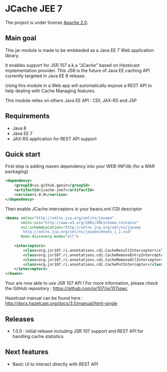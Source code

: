 JCache JEE 7
========

The project is under license [Apache 2.0](http://www.apache.org/licenses/LICENSE-2.0).


Main goal
------------

This jar module is made to be embbeded as a Java EE 7 Web application library.

It enables support for JSR 107 a.k.a "JCache" based on Hazelcast implementation provider.
This JSR is the future of Java EE caching API currently targeted in Java EE 8 release.

Using this module in a Web app will automatically expose a REST API to help dealing with Cache Managing features.
 
This module relies on others Java EE API : CDI, JAX-RS and JSP

Requirements
------------

* Java 8
* Java EE 7
* JAX-RS application for REST API support

Quick start
------------

First step is adding maven dependency into your WEB-INF\lib (for a WAR packaging)

```xml 
<dependency>
    <groupId>io.github.gpein</groupId>
    <artifactId>jcache-jee7</artifactId>
    <version>1.0.0</version>
</dependency>
```

Then enable JCache interceptors in your beans.xml CDI descriptor

```xml 
<beans xmlns="http://xmlns.jcp.org/xml/ns/javaee"
       xmlns:xsi="http://www.w3.org/2001/XMLSchema-instance"
       xsi:schemaLocation="http://xmlns.jcp.org/xml/ns/javaee
		http://xmlns.jcp.org/xml/ns/javaee/beans_1_1.xsd"
       bean-discovery-mode="all">
       
    <interceptors>
        <class>org.jsr107.ri.annotations.cdi.CacheResultInterceptor</class>
        <class>org.jsr107.ri.annotations.cdi.CacheRemoveEntryInterceptor</class>
        <class>org.jsr107.ri.annotations.cdi.CacheRemoveAllInterceptor</class>
        <class>org.jsr107.ri.annotations.cdi.CachePutInterceptor</class>
    </interceptors>
</beans>
```

Your are now able to use JSR 107 API !
For more information, please check the GitHub repository : https://github.com/jsr107/jsr107spec

Hazelcast manual can be found here : http://docs.hazelcast.org/docs/3.5/manual/html-single

Releases
------

* 1.0.0 : initial release including JSR 107  support and REST API for handling cache statistics

Next features
------

* Basic UI to interact directly with REST API
